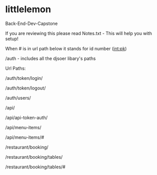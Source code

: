 # littlelemon
Back-End-Dev-Capstone

If you are reviewing this please read Notes.txt - This will help you with setup!

When # is in url path below it stands for id number (<int:pk>)

/auth - includes all the djsoer libary's paths

Url Paths:

/auth/token/login/

/auth/token/logout/

/auth/users/

/api/

/api/api-token-auth/

/api/menu-items/

/api/menu-items/#

/restaurant/booking/

/restaurant/booking/tables/

/restaurant/booking/tables/#
